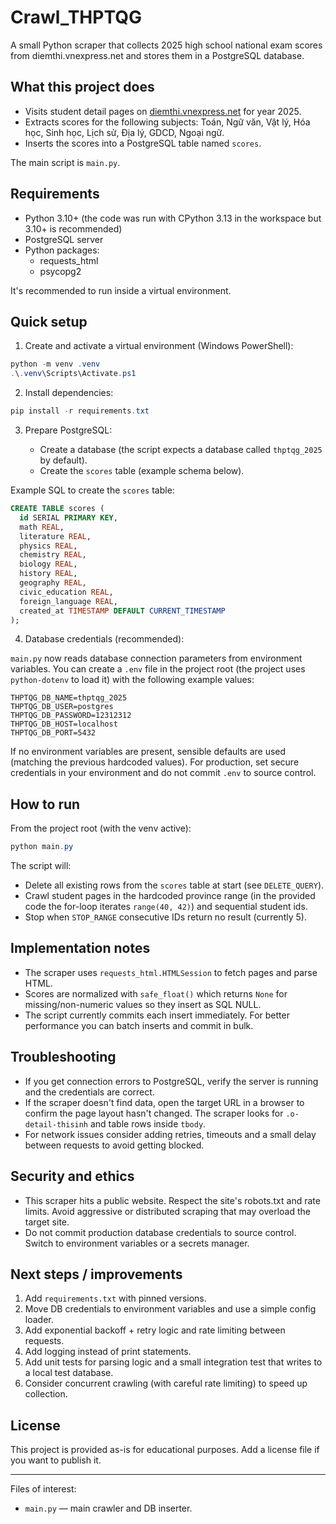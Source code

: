 # Crawl_THPTQG

A small Python scraper that collects 2025 high school national exam scores from diemthi.vnexpress.net and stores them in a PostgreSQL database.

## What this project does

- Visits student detail pages on [diemthi.vnexpress.net](https://diemthi.vnexpress.net) for year 2025.
- Extracts scores for the following subjects: Toán, Ngữ văn, Vật lý, Hóa học, Sinh học, Lịch sử, Địa lý, GDCD, Ngoại ngữ.
- Inserts the scores into a PostgreSQL table named `scores`.

The main script is `main.py`.

## Requirements

- Python 3.10+ (the code was run with CPython 3.13 in the workspace but 3.10+ is recommended)
- PostgreSQL server
 - Python packages:
	 - requests_html
	 - psycopg2

It's recommended to run inside a virtual environment.

## Quick setup

1. Create and activate a virtual environment (Windows PowerShell):

```powershell
python -m venv .venv
.\.venv\Scripts\Activate.ps1
```

2. Install dependencies:

```powershell
pip install -r requirements.txt
```

3. Prepare PostgreSQL:

	- Create a database (the script expects a database called `thptqg_2025` by default).
	- Create the `scores` table (example schema below).

Example SQL to create the `scores` table:

```sql
CREATE TABLE scores (
  id SERIAL PRIMARY KEY,
  math REAL,
  literature REAL,
  physics REAL,
  chemistry REAL,
  biology REAL,
  history REAL,
  geography REAL,
  civic_education REAL,
  foreign_language REAL,
  created_at TIMESTAMP DEFAULT CURRENT_TIMESTAMP
);
```

4. Database credentials (recommended):

`main.py` now reads database connection parameters from environment variables. You can create a `.env` file in the project root (the project uses `python-dotenv` to load it) with the following example values:

```env
THPTQG_DB_NAME=thptqg_2025
THPTQG_DB_USER=postgres
THPTQG_DB_PASSWORD=12312312
THPTQG_DB_HOST=localhost
THPTQG_DB_PORT=5432
```

If no environment variables are present, sensible defaults are used (matching the previous hardcoded values). For production, set secure credentials in your environment and do not commit `.env` to source control.

## How to run

From the project root (with the venv active):

```powershell
python main.py
```

The script will:

- Delete all existing rows from the `scores` table at start (see `DELETE_QUERY`).
- Crawl student pages in the hardcoded province range (in the provided code the for-loop iterates `range(40, 42)`) and sequential student ids.
- Stop when `STOP_RANGE` consecutive IDs return no result (currently 5).

## Implementation notes

- The scraper uses `requests_html.HTMLSession` to fetch pages and parse HTML.
- Scores are normalized with `safe_float()` which returns `None` for missing/non-numeric values so they insert as SQL NULL.
- The script currently commits each insert immediately. For better performance you can batch inserts and commit in bulk.

## Troubleshooting

- If you get connection errors to PostgreSQL, verify the server is running and the credentials are correct.
- If the scraper doesn't find data, open the target URL in a browser to confirm the page layout hasn't changed. The scraper looks for `.o-detail-thisinh` and table rows inside `tbody`.
- For network issues consider adding retries, timeouts and a small delay between requests to avoid getting blocked.

## Security and ethics

- This scraper hits a public website. Respect the site's robots.txt and rate limits. Avoid aggressive or distributed scraping that may overload the target site.
- Do not commit production database credentials to source control. Switch to environment variables or a secrets manager.

## Next steps / improvements

1. Add `requirements.txt` with pinned versions.
2. Move DB credentials to environment variables and use a simple config loader.
3. Add exponential backoff + retry logic and rate limiting between requests.
4. Add logging instead of print statements.
5. Add unit tests for parsing logic and a small integration test that writes to a local test database.
6. Consider concurrent crawling (with careful rate limiting) to speed up collection.

## License

This project is provided as-is for educational purposes. Add a license file if you want to publish it.

---

Files of interest:

- `main.py` — main crawler and DB inserter.
